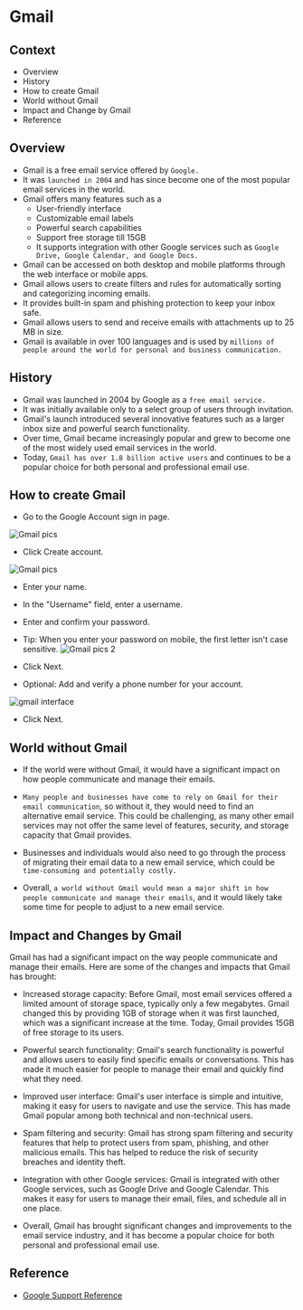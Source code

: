 # Gmail
## Context
  - Overview
  - History 
  - How to create Gmail 
  - World without Gmail
  - Impact and Change by Gmail
  - Reference 


## Overview
- Gmail is a free email service offered by `Google.`
- It was `launched in 2004` and has since become one of the most popular email services in the world.
- Gmail offers many features such as a 
   - User-friendly interface
  - Customizable email labels
  - Powerful search capabilities
  - Support free storage till 15GB
  - It supports integration with other Google services such as `Google Drive, Google Calendar, and Google Docs.`
- Gmail can be accessed on both desktop and mobile platforms through the web interface or mobile apps.
- Gmail allows users to create filters and rules for automatically sorting and categorizing incoming emails.
- It provides built-in spam and phishing protection to keep your inbox safe.
- Gmail allows users to send and receive emails with attachments up to 25 MB in size.
- Gmail is available in over 100 languages and is used by `millions of people around the world for personal and business communication.`


## History
   - Gmail was launched in 2004 by Google as a `free email service.`
   - It was initially available only to a select group of users through invitation.
   - Gmail's launch introduced several innovative features such as a larger inbox size and powerful search functionality.
   -  Over time, Gmail became increasingly popular and grew to become one of the most widely used email services in the world.
   -  Today, `Gmail has over 1.8 billion active users` and continues to be a popular choice for both personal and professional email use.


## How to create Gmail
- Go to the Google Account sign in page. 

![Gmail pics](https://user-images.githubusercontent.com/127955482/229838859-acfa5a1e-288d-4cc5-bceb-4eab0b4a9b38.png)

- Click Create account.


![Gmail pics](https://user-images.githubusercontent.com/127955482/229839469-c9a46b42-33b9-4d0d-a589-807d4b4a50df.jpg)

- Enter your name.
- In the "Username" field, enter a username.
- Enter and confirm your password.
- Tip: When you enter your password on mobile, the first letter isn't case sensitive.
![Gmail pics 2](https://user-images.githubusercontent.com/127955482/229839408-1981ccc7-3976-4b16-a976-49387356c32c.jpg)

- Click Next.
- Optional: Add and verify a phone number for your account.

![gmail interface](https://user-images.githubusercontent.com/127955482/229841000-e4207836-c1fa-4f58-a519-52fc9e4867b0.jpg)

- Click Next.


## World without Gmail 
 - If the world were without Gmail, it would have a significant impact on how people communicate and manage their emails.

 - `Many people and businesses have come to rely on Gmail for their email communication`, so without it, they would need to find an alternative email service. This could be challenging, as many other email services may not offer the same level of features, security, and storage capacity that Gmail provides.

 - Businesses and individuals would also need to go through the process of migrating their email data to a new email service, which could be `time-consuming and potentially costly.`

 - Overall, `a world without Gmail would mean a major shift in how people communicate and manage their emails`, and it would likely take some time for people to adjust to a new email service.
 
 
## Impact and Changes by Gmail
Gmail has had a significant impact on the way people communicate and manage their emails. Here are some of the changes and impacts that Gmail has brought:

 - Increased storage capacity: Before Gmail, most email services offered a limited amount of storage space, typically only a few megabytes. Gmail changed this by providing 1GB of storage when it was first launched, which was a significant increase at the time. Today, Gmail provides 15GB of free storage to its users.

 - Powerful search functionality: Gmail's search functionality is powerful and allows users to easily find specific emails or conversations. This has made it much easier for people to manage their email and quickly find what they need.

 - Improved user interface: Gmail's user interface is simple and intuitive, making it easy for users to navigate and use the service. This has made Gmail popular among both technical and non-technical users.

 - Spam filtering and security: Gmail has strong spam filtering and security features that help to protect users from spam, phishing, and other malicious emails. This has helped to reduce the risk of security breaches and identity theft.

 - Integration with other Google services: Gmail is integrated with other Google services, such as Google Drive and Google Calendar. This makes it easy for users to manage their email, files, and schedule all in one place.

 - Overall, Gmail has brought significant changes and improvements to the email service industry, and it has become a popular choice for both personal and professional email use.
 

## Reference
- [Google Support Reference](https://support.google.com/accounts/answer/27441?hl=en)
